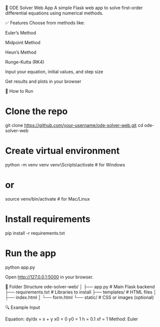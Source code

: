 🧮 ODE Solver Web App
A simple Flask web app to solve first-order differential equations using numerical methods.

✅ Features
Choose from methods like:

Euler’s Method

Midpoint Method

Heun’s Method

Runge-Kutta (RK4)

Input your equation, initial values, and step size

Get results and plots in your browser

🏁 How to Run
# Clone the repo
git clone https://github.com/your-username/ode-solver-web.git
cd ode-solver-web

# Create virtual environment
python -m venv venv
venv\Scripts\activate     # for Windows
# or
source venv/bin/activate  # for Mac/Linux

# Install requirements
pip install -r requirements.txt

# Run the app
python app.py

Open http://127.0.0.1:5000 in your browser.

📁 Folder Structure
ode-solver-web/
│
├── app.py                  # Main Flask backend
├── requirements.txt        # Libraries to install
├── templates/              # HTML files
│   ├── index.html
│   └── form.html
└── static/                 # CSS or images (optional)

🔍 Example Input

Equation: dy/dx = x + y
x0 = 0
y0 = 1
h = 0.1
xf = 1
Method: Euler
